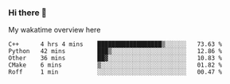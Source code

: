 ### Hi there 👋

<!--
**Jassy930/Jassy930** is a ✨ _special_ ✨ repository because its `README.md` (this file) appears on your GitHub profile.

Here are some ideas to get you started:

- 🔭 I’m currently working on ...
- 🌱 I’m currently learning ...
- 👯 I’m looking to collaborate on ...
- 🤔 I’m looking for help with ...
- 💬 Ask me about ...
- 📫 How to reach me: ...
- 😄 Pronouns: ...
- ⚡ Fun fact: ...
-->

My wakatime overview here
<!--START_SECTION:waka-->
```text
C++      4 hrs 4 mins    ██████████████████▒░░░░░░   73.63 % 
Python   42 mins         ███▒░░░░░░░░░░░░░░░░░░░░░   12.86 % 
Other    36 mins         ██▓░░░░░░░░░░░░░░░░░░░░░░   10.83 % 
CMake    6 mins          ▒░░░░░░░░░░░░░░░░░░░░░░░░   01.82 % 
Roff     1 min           ░░░░░░░░░░░░░░░░░░░░░░░░░   00.47 % 
```
<!--END_SECTION:waka-->
